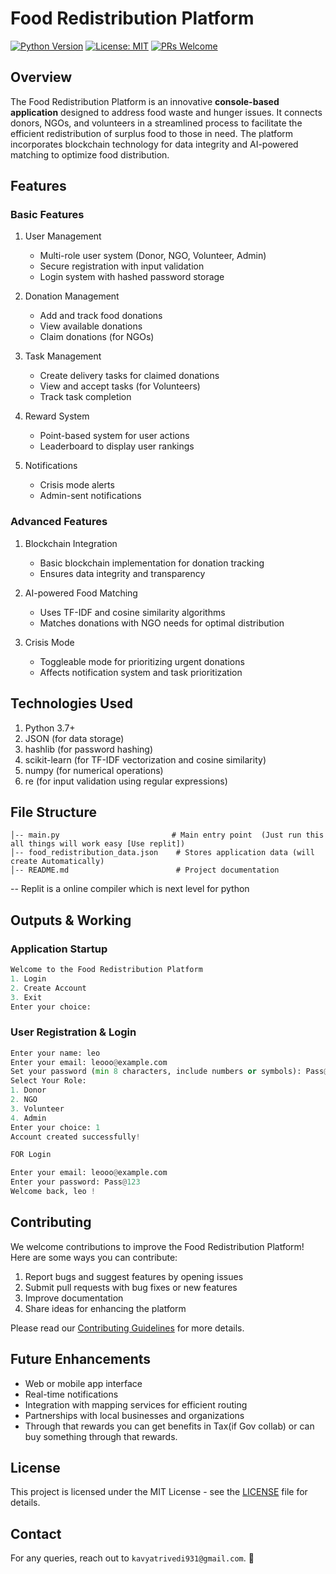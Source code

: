 # Food Redistribution Platform

[![Python Version](https://img.shields.io/badge/python-3.7%2B-blue.svg)](https://www.python.org/downloads/)
[![License: MIT](https://img.shields.io/badge/License-MIT-yellow.svg)](https://opensource.org/licenses/MIT)
[![PRs Welcome](https://img.shields.io/badge/PRs-welcome-brightgreen.svg?style=flat-square)](http://makeapullrequest.com)

## Overview
The Food Redistribution Platform is an innovative **console-based application** designed to address food waste and hunger issues. It connects donors, NGOs, and volunteers in a streamlined process to facilitate the efficient redistribution of surplus food to those in need. The platform incorporates blockchain technology for data integrity and AI-powered matching to optimize food distribution.

## Features

### Basic Features

1. User Management
   - Multi-role user system (Donor, NGO, Volunteer, Admin)
   - Secure registration with input validation
   - Login system with hashed password storage

2. Donation Management
   - Add and track food donations
   - View available donations
   - Claim donations (for NGOs)

3. Task Management
   - Create delivery tasks for claimed donations
   - View and accept tasks (for Volunteers)
   - Track task completion

4. Reward System
   - Point-based system for user actions
   - Leaderboard to display user rankings

5. Notifications
   - Crisis mode alerts
   - Admin-sent notifications

### Advanced Features

1. Blockchain Integration
   - Basic blockchain implementation for donation tracking
   - Ensures data integrity and transparency

2. AI-powered Food Matching
   - Uses TF-IDF and cosine similarity algorithms
   - Matches donations with NGO needs for optimal distribution

3. Crisis Mode
   - Toggleable mode for prioritizing urgent donations
   - Affects notification system and task prioritization

## Technologies Used

1. Python 3.7+
2. JSON (for data storage)
3. hashlib (for password hashing)
4. scikit-learn (for TF-IDF vectorization and cosine similarity)
5. numpy (for numerical operations)
6. re (for input validation using regular expressions)


## File Structure
```
│-- main.py                         # Main entry point  (Just run this all things will work easy [Use replit])
│-- food_redistribution_data.json    # Stores application data (will create Automatically)
│-- README.md                        # Project documentation

```
-- Replit is a online compiler which is next level for python 

## Outputs & Working

### Application Startup 

```python
Welcome to the Food Redistribution Platform
1. Login
2. Create Account
3. Exit
Enter your choice: 
```
### User Registration & Login 
```python
Enter your name: leo
Enter your email: leooo@example.com
Set your password (min 8 characters, include numbers or symbols): Pass@123
Select Your Role:
1. Donor
2. NGO
3. Volunteer
4. Admin
Enter your choice: 1
Account created successfully!

FOR Login 

Enter your email: leooo@example.com
Enter your password: Pass@123
Welcome back, leo !
```


## Contributing

We welcome contributions to improve the Food Redistribution Platform! Here are some ways you can contribute:

1. Report bugs and suggest features by opening issues
2. Submit pull requests with bug fixes or new features
3. Improve documentation
4. Share ideas for enhancing the platform

Please read our [Contributing Guidelines](CONTRIBUTING.md) for more details.

## Future Enhancements

- Web or mobile app interface
- Real-time notifications
- Integration with mapping services for efficient routing
- Partnerships with local businesses and organizations
- Through that rewards you can get benefits in Tax(if Gov collab) or can buy something through that rewards.

## License

This project is licensed under the MIT License - see the [LICENSE](LICENSE) file for details.

## Contact
For any queries, reach out to `kavyatrivedi931@gmail.com`. 🚀
